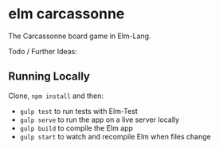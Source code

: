 # elm carcassonne

The Carcassonne board game in Elm-Lang.


Todo / Further Ideas:

## Running Locally

Clone, `npm install` and then:

- `gulp test` to run tests with Elm-Test
- `gulp serve` to run the app on a live server locally
- `gulp build` to compile the Elm app
- `gulp start` to watch and recompile Elm when files change
